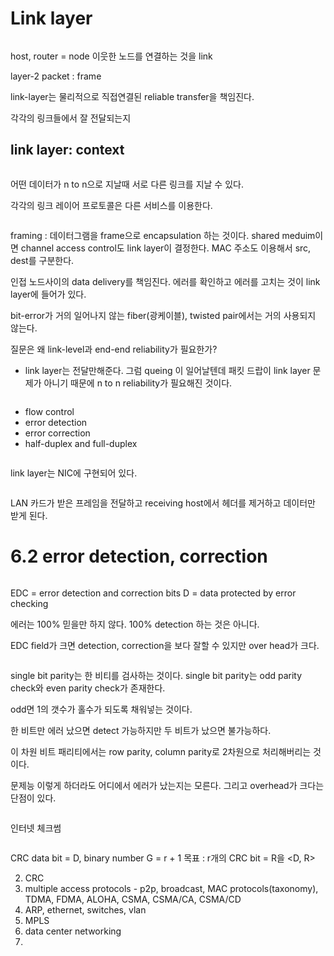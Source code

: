 <h1 id="link-layer">Link layer</h1>
<p><img alt="" src="https://velog.velcdn.com/images/tonyhan18/post/768d1f95-7e91-4ee0-9fb7-f4e489ad1d93/image.png" /></p>
<p>host, router = node
이웃한 노드를 연결하는 것을 link</p>
<p>layer-2 packet : frame</p>
<p>link-layer는 물리적으로 직접연결된 reliable transfer을 책임진다.</p>
<p>각각의 링크들에서 잘 전달되는지</p>
<h2 id="link-layer-context">link layer: context</h2>
<p><img alt="" src="https://velog.velcdn.com/images/tonyhan18/post/e5dcd41e-e263-4935-af6f-2e3dd194e68a/image.png" /></p>
<p>어떤 데이터가 n to n으로 지날때 서로 다른 링크를 지날 수 있다.</p>
<p>각각의 링크 레이어 프로토콜은 다른 서비스를 이용한다.</p>
<p><img alt="" src="https://velog.velcdn.com/images/tonyhan18/post/2e26bd29-d0c1-4f7c-a76c-5654b70565a7/image.png" /></p>
<p>framing : 데이터그램을 frame으로 encapsulation 하는 것이다. shared meduim이면 channel access control도 link layer이 결정한다.
MAC 주소도 이용해서 src, dest를 구분한다.</p>
<p>인접 노드사이의 data delivery를 책임진다. 에러를 확인하고 에러를 고치는 것이 link layer에 들어가 있다.</p>
<p>bit-error가 거의 일어나지 않는 fiber(광케이블), twisted pair에서는 거의 사용되지 않는다.</p>
<p>질문은 왜 link-level과 end-end reliability가 필요한가?</p>
<ul>
<li>link layer는 전달만해준다. 그럼 queing 이 일어날텐데 패킷 드랍이 link layer 문제가 아니기 때문에 n to n reliability가 필요해진 것이다.</li>
</ul>
<p><img alt="" src="https://velog.velcdn.com/images/tonyhan18/post/30b2ed58-e336-46b1-ac38-452e4b9ab067/image.png" /></p>
<ul>
<li>flow control</li>
<li>error detection</li>
<li>error correction</li>
<li>half-duplex and full-duplex</li>
</ul>
<p><img alt="" src="https://velog.velcdn.com/images/tonyhan18/post/2707cc88-2152-4af3-ba15-1b415502e8ea/image.png" /></p>
<p>link layer는 NIC에 구현되어 있다.</p>
<p><img alt="" src="https://velog.velcdn.com/images/tonyhan18/post/c6a779a7-f8c5-4288-b929-7aa12cce6539/image.png" /></p>
<p>LAN 카드가 받은 프레임을 전달하고 receiving host에서 헤더를 제거하고 데이터만 받게 된다.</p>
<h1 id="62-error-detection-correction">6.2 error detection, correction</h1>
<p><img alt="" src="https://velog.velcdn.com/images/tonyhan18/post/2665eee0-400a-4b5e-ad2d-aa57c8d1401f/image.png" /></p>
<p>EDC = error detection and correction bits
D = data protected by error checking</p>
<p>에러는 100% 믿을만 하지 않다. 100% detection 하는 것은 아니다.</p>
<p>EDC field가 크면 detection, correction을 보다 잘할 수 있지만 over head가 크다.</p>
<p><img alt="" src="https://velog.velcdn.com/images/tonyhan18/post/10160ddd-76fa-4d9b-89d4-3bb4c3f829b5/image.png" /></p>
<p>single bit parity는 한 비티를 검사하는 것이다.
single bit parity는 odd parity check와 even parity check가 존재한다.</p>
<p>odd면 1의 갯수가 홀수가 되도록 채워넣는 것이다.</p>
<p>한 비트만 에러 났으면 detect 가능하지만 두 비트가 났으면 불가능하다.</p>
<p>이 차원 비트 패리티에서는 row parity, column parity로 2차원으로 처리해버리는 것이다.</p>
<p>문제능 이렇게 하더라도 어디에서 에러가 났는지는 모른다. 그리고 overhead가 크다는 단점이 있다.</p>
<p><img alt="" src="https://velog.velcdn.com/images/tonyhan18/post/faa04367-89a1-48d2-8c07-dc90e5535d19/image.png" /></p>
<p>인터넷 체크썸</p>
<p><img alt="" src="https://velog.velcdn.com/images/tonyhan18/post/244c7576-ba3d-4052-a442-882fcb8ddf0a/image.png" /></p>
<p>CRC
data bit = D, binary number
G = r + 1
목표 : r개의 CRC bit = R을 &lt;D, R&gt;</p>
<ol start="2">
<li>CRC</li>
<li>multiple access protocols - p2p, broadcast, MAC protocols(taxonomy), TDMA, FDMA, ALOHA, CSMA, CSMA/CA, CSMA/CD</li>
<li>ARP, ethernet, switches, vlan</li>
<li>MPLS</li>
<li>data center networking</li>
<li></li>
</ol>
